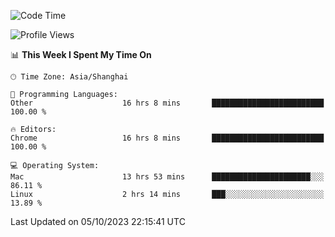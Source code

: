 <!--START_SECTION:waka-->
![Code Time](http://img.shields.io/badge/Code%20Time-1%2C346%20hrs%2048%20mins-blue)

![Profile Views](http://img.shields.io/badge/Profile%20Views-0-blue)

📊 **This Week I Spent My Time On** 

```text
🕑︎ Time Zone: Asia/Shanghai

💬 Programming Languages: 
Other                    16 hrs 8 mins       █████████████████████████   100.00 % 

🔥 Editors: 
Chrome                   16 hrs 8 mins       █████████████████████████   100.00 % 

💻 Operating System: 
Mac                      13 hrs 53 mins      ██████████████████████░░░   86.11 % 
Linux                    2 hrs 14 mins       ███░░░░░░░░░░░░░░░░░░░░░░   13.89 % 
```


 Last Updated on 05/10/2023 22:15:41 UTC
<!--END_SECTION:waka-->